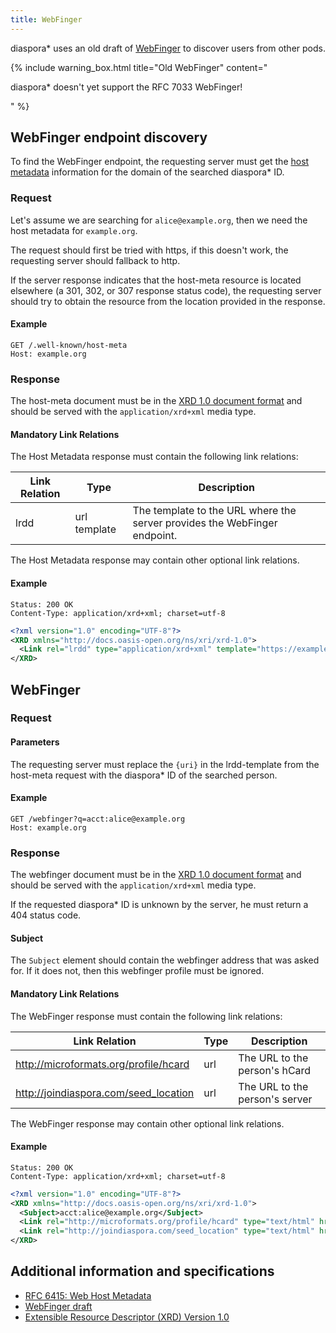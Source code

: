 ```yaml
---
title: WebFinger
---
```


diaspora\* uses an old draft of [WebFinger][webfinger-draft] to discover users from other pods.

{% include warning_box.html
   title="Old WebFinger"
   content="<p>diaspora* doesn't yet support the RFC 7033 WebFinger!</p>"
%}

## WebFinger endpoint discovery

To find the WebFinger endpoint, the requesting server must get the [host metadata][host-meta] information for the
domain of the searched diaspora\* ID.

### Request

Let's assume we are searching for `alice@example.org`, then we need the host metadata for `example.org`.

The request should first be tried with https, if this doesn't work, the requesting server should fallback to http.

If the server response indicates that the host-meta resource is located elsewhere (a 301, 302, or 307 response status
code), the requesting server should try to obtain the resource from the location provided in the response.

#### Example

~~~
GET /.well-known/host-meta
Host: example.org
~~~

### Response

The host-meta document must be in the [XRD 1.0 document format][xrd] and should be served with the
`application/xrd+xml` media type.

#### Mandatory Link Relations

The Host Metadata response must contain the following link relations:

| Link Relation | Type         | Description                                                               |
| ------------- | ------------ | ------------------------------------------------------------------------- |
| lrdd          | url template | The template to the URL where the server provides the WebFinger endpoint. |

The Host Metadata response may contain other optional link relations.

#### Example

~~~
Status: 200 OK
Content-Type: application/xrd+xml; charset=utf-8
~~~
~~~xml
<?xml version="1.0" encoding="UTF-8"?>
<XRD xmlns="http://docs.oasis-open.org/ns/xri/xrd-1.0">
  <Link rel="lrdd" type="application/xrd+xml" template="https://example.org/webfinger?q={uri}"/>
</XRD>
~~~

## WebFinger

### Request

#### Parameters

The requesting server must replace the ``{uri}`` in the lrdd-template from the host-meta request with the diaspora\* ID
of the searched person.

#### Example

~~~
GET /webfinger?q=acct:alice@example.org
Host: example.org
~~~

### Response

The webfinger document must be in the [XRD 1.0 document format][xrd] and should be served with the
`application/xrd+xml` media type.

If the requested diaspora\* ID is unknown by the server, he must return a 404 status code.

#### Subject

The ``Subject`` element should contain the webfinger address that was asked for. If it does not, then this webfinger
profile must be ignored.

#### Mandatory Link Relations

The WebFinger response must contain the following link relations:

| Link Relation                         | Type | Description                    |
| ------------------------------------- | ---- | ------------------------------ |
| http://microformats.org/profile/hcard | url  | The URL to the person's hCard  |
| http://joindiaspora.com/seed_location | url  | The URL to the person's server |

The WebFinger response may contain other optional link relations.

#### Example

~~~
Status: 200 OK
Content-Type: application/xrd+xml; charset=utf-8
~~~
~~~xml
<?xml version="1.0" encoding="UTF-8"?>
<XRD xmlns="http://docs.oasis-open.org/ns/xri/xrd-1.0">
  <Subject>acct:alice@example.org</Subject>
  <Link rel="http://microformats.org/profile/hcard" type="text/html" href="https://example.org/hcard/users/7dba7ca01d64013485eb3131731751e9"/>
  <Link rel="http://joindiaspora.com/seed_location" type="text/html" href="https://example.org/"/>
</XRD>
~~~

## Additional information and specifications

* [RFC 6415: Web Host Metadata][host-meta]
* [WebFinger draft][webfinger-draft]
* [Extensible Resource Descriptor (XRD) Version 1.0][xrd]

[host-meta]: https://tools.ietf.org/html/rfc6415
[webfinger-draft]: https://tools.ietf.org/html/draft-jones-appsawg-webfinger-06
[webfinger-rfc]: https://tools.ietf.org/html/rfc7033
[xrd]: http://docs.oasis-open.org/xri/xrd/v1.0/xrd-1.0.html

